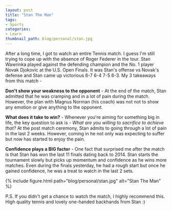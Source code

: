 ```yaml
---
layout: post
title: "Stan The Man"
tags:
- Sports
categories:
- Learn
thumbnail_path: blog/personal/stan.jpg
---
```


After a long time, I got to watch an entire Tennis match. I guess I'm still trying to cope up with the absence of Roger Federer in the tour. Stan Wawrinka played against the defending champion and the No. 1 player Novak Djokovic at the U.S. Open Finals. It was Stan's offense vs Novak's defense and Stan came up victorious 6-7 6-4 7-5 6-3. My 3 takeaways from this match - 

**Don't show your weakness to the opponent** - At the end of the match, Stan admitted that he was cramping and in a lot of pain during the match. However, the plan with Magnus Norman (his coach) was not not to show any emotion or give anything to the opponent.

**What does it take to win?** - Whenever you're aiming for something big in life, the key question to ask is - *What are you willing to sacrifice to achieve that?* At the post match ceremony, Stan admits to going through a lot of pain in the last 2 weeks. However, coming in he not only was expecting to suffer but now has started to enjoy the pain.

**Confidence plays a BIG factor** - One fact that surprised me after the match is that Stan has won the last 11 finals dating back to 2014. Stan starts the tournament slowly but picks up momentum and confidence as he wins more matches. Even during the finals yesterday, he had a rough start but once he gained confidence, he was a treat to watch in the last 2 sets.

{% include figure.html path="blog/personal/stan.jpg" alt="Stan The Man" %}

P.S. If you didn't get a chance to watch the match, I highly recommend this. High quality tennis and lovely one-handed backhands from Stan :)